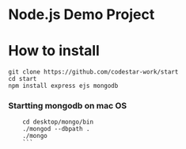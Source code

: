 # Node.js Demo Project


# How to install
```
git clone https://github.com/codestar-work/start
cd start
npm install express ejs mongodb
```


### Startting mongodb on mac OS
```
    cd desktop/mongo/bin
    ./mongod --dbpath .
    ./mongo
    ```